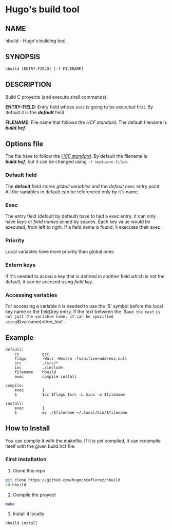 # Hugo's build tool

## NAME
hbuild - Hugo's building tool.

## SYNOPSIS
`hbuild [ENTRY-FIELD] [-f FILENAME]`

## DESCRIPTION
Build C proyects (and execute shell commands).

**ENTRY-FIELD**: Entry field whose `exec` is going to be executed first. By default it is the ***default*** field.

**FILENAME**: File name that follows the *HCF standard*. The default filename is ***build.hcf***.


## Options file

The file have to follow the [*HCF standard*](https://github.com/hugocotoflorez/vshcfp). By default the filename is ***build.hcf***, but it can be changed using `-f <options-file>`.

### Default field

The **default** field stores *global variables* and the *default exec entry point*. All the variables in default can be referenced only by it's name.

### Exec

The entry field (default by default) have to had a exec entry. It can only have *keys* or *field names* joined by spaces. Each key  value would be executed, from left to right. If a field name is found, it executes their exec.

### Priority

Local variables have more priority than global ones.

### Extern keys

If it's needed to acced a key that is defined in another field which is not the default, it can be accesed using *field*.*key*.

### Accessing variables

For accessing a variable it is needed to use the '$' symbol before the local key name or the field.key entry. If the text between the `$` and the next ` ` is not just the variable name, it can be specified using `$(varname)other_text`.

## Example
```hcf
default:
    cc          gcc
    flags       -Wall -Wextra -fsanitize=address,null
    src         ./src/*
    inc         ./include
    filename    hbuild
    exec        compile install

compile:
    exec        1
    1           $cc $flags $src -L $inc -o $filename

install:
    exec        1
    1           mv ./$filename ~/.local/bin/$filename
```

## How to Install

You can compile it with the makefile. If it is yet compiled, it can recompile itself with the given build.hcf file.

### First installation

1. Clone this repo

```sh
git clone https://github.com/hugocotoflorez/hbuild
cd hbuild
```

2. Compile the proyect

```sh
make
```

3. Install it locally

```sh
hbuild install
```
